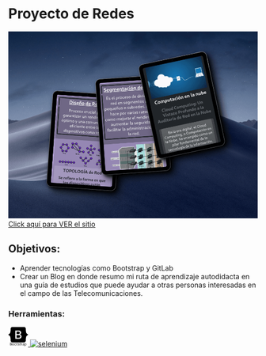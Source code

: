 # Proyecto de Redes

![Páginas del sitio](./assets/RedesDiseSeg.png)
[Click aquí para VER el sitio](https://redesinfo.netlify.app/)

## Objetivos:

- Aprender tecnologías como Bootstrap y GitLab
- Crear un Blog en donde resumo mi ruta de aprendizaje autodidacta en una guía de estudios que puede ayudar a otras personas interesadas en el campo de las Telecomunicaciones.

<h3 align="left">Herramientas:</h3>
<p align="left"> <a href="https://getbootstrap.com" target="_blank" rel="noreferrer"> <img src="https://raw.githubusercontent.com/devicons/devicon/master/icons/bootstrap/bootstrap-plain-wordmark.svg" alt="bootstrap" width="40" height="40"/> </a> <a href="https://www.selenium.dev" target="_blank" rel="noreferrer"> <img src="https://raw.githubusercontent.com/detain/svg-logos/780f25886640cef088af994181646db2f6b1a3f8/svg/selenium-logo.svg" alt="selenium" width="40" height="40"/> </a> </p>
